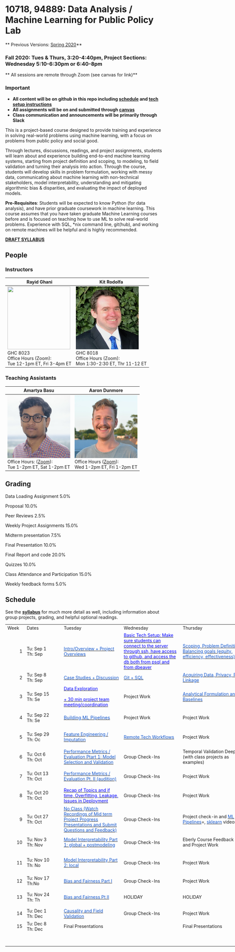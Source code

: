 # 10718, 94889: Data Analysis / Machine Learning for Public Policy Lab

** Previous Versions: [Spring 2020](https://github.com/dssg/mlforpublicpolicylab/tree/Spring2020)**
 
### Fall 2020: Tues & Thurs, 3:20-4:40pm, Project Sections: Wednesday 5:10-6:30pm or 6:40-8pm 
** All sessions are remote through Zoom (see canvas for link)**

### Important 
 - **All content will be on github in this repo including [schedule](README.md#schedule) and [tech setup instructions](techhelp/)**
 - **All assignments will be on and submitted through [canvas](https://canvas.cmu.edu/courses/18465)**
 - **Class communication and announcements will be primarily through Slack**

This is a project-based course designed to provide training and experience in solving real-world problems using machine learning, with a focus on problems from public policy and social good.

Through lectures, discussions, readings, and project assignments, students will learn about and experience building end-to-end machine learning systems, starting from project definition and scoping,  to modeling, to field validation and turning their analysis into action. Through the course, students will develop skills in problem formulation, working with messy data, communicating about machine learning with non-technical stakeholders, model interpretability, understanding and mitigating algorithmic bias & disparities, and evaluating the impact of deployed models.

**Pre-Requisites**: Students will be expected to know Python (for data analysis), and have prior graduate coursework in machine learning. This course assumes that you have taken graduate Machine Learning courses before and is focused on teaching how to use ML to solve real-world problems. Experience with SQL, *nix command line, git(hub), and working on remote machines will be helpful and is highly recommended.

**[DRAFT SYLLABUS](/syllabus.pdf)**

## People

### Instructors

| Rayid Ghani | Kit Rodolfa |
| --- | --- |
| <img src='http://www.datasciencepublicpolicy.org/wp-content/uploads/2018/05/RayidGhani-012-400x400.jpg' width='200' height='200' /> <br /> GHC 8023 <br /> Office Hours (Zoom): <br />  Tue 12-1pm ET, Fri 3-4pm ET | <img src='/kit_rodolfa.png' /> <br /> GHC 8018 <br /> Office Hours (Zoom): <br /> Mon 1:30-2:30 ET, Thr 11-12 ET |

### Teaching Assistants
| Amartya Basu | Aaron Dunmore |
| --- | --- | 
| <img src='/amartyab.jpg' width='200' height='200' /> <br /> Office Hours: ([Zoom](https://cmu.zoom.us/my/hannibal.lecter)): <br /> Tue 1-2pm ET, Sat 1-2pm ET | <img src='/adunmore.jpeg' width='200' height='200' /> <br /> Office Hours ([Zoom](https://cmu.zoom.us/j/8511355129)): <br /> Wed 1-2pm ET, Fri 1-2pm ET |

## Grading 

Data Loading Assignment	5.0%

Proposal	10.0%

Peer Reviews 	2.5%

Weekly Project Assignments	15.0%

Midterm presentation	7.5%

Final Presentation	10.0%

Final Report and code	20.0%

Quizzes	10.0%

Class Attendance and Participation	15.0%

Weekly feedback forms	5.0%

## Schedule

See the **[syllabus](/syllabus.pdf)** for much more detail as well, including information about group projects, grading, and helpful optional readings.

<html xmlns:o="urn:schemas-microsoft-com:office:office"
xmlns:x="urn:schemas-microsoft-com:office:excel"
xmlns="http://www.w3.org/TR/REC-html40">

<head>
<meta http-equiv=Content-Type content="text/html; charset=utf-8">
<meta name=ProgId content=Excel.Sheet>
<meta name=Generator content="Microsoft Excel 15">
<link rel=File-List href="a.fld/filelist.xml">
<!--table
	{mso-displayed-decimal-separator:"\.";
	mso-displayed-thousand-separator:"\,";}
@page
	{margin:.75in .7in .75in .7in;
	mso-header-margin:.3in;
	mso-footer-margin:.3in;}
.font0
	{color:black;
	font-size:10.0pt;
	font-weight:400;
	font-style:normal;
	text-decoration:none;
	font-family:Arial;
	mso-generic-font-family:auto;
	mso-font-charset:0;}
.font5
	{color:#1155CC;
	font-size:10.0pt;
	font-weight:400;
	font-style:normal;
	text-decoration:underline;
	text-underline-style:single;
	font-family:Arial;
	mso-generic-font-family:auto;
	mso-font-charset:0;}
tr
	{mso-height-source:auto;}
col
	{mso-width-source:auto;}
br
	{mso-data-placement:same-cell;}
.style0
	{mso-number-format:General;
	text-align:general;
	vertical-align:bottom;
	white-space:nowrap;
	mso-rotate:0;
	mso-background-source:auto;
	mso-pattern:auto;
	color:black;
	font-size:10.0pt;
	font-weight:400;
	font-style:normal;
	text-decoration:none;
	font-family:Arial;
	mso-generic-font-family:auto;
	mso-font-charset:0;
	border:none;
	mso-protection:locked visible;
	mso-style-name:Normal;
	mso-style-id:0;}
td
	{mso-style-parent:style0;
	padding-top:1px;
	padding-right:1px;
	padding-left:1px;
	mso-ignore:padding;
	color:black;
	font-size:10.0pt;
	font-weight:400;
	font-style:normal;
	text-decoration:none;
	font-family:Arial;
	mso-generic-font-family:auto;
	mso-font-charset:0;
	mso-number-format:General;
	text-align:general;
	vertical-align:bottom;
	border:none;
	mso-background-source:auto;
	mso-pattern:auto;
	mso-protection:locked visible;
	white-space:nowrap;
	mso-rotate:0;}
.xl65
	{mso-style-parent:style0;
	color:black;
	font-weight:700;
	vertical-align:middle;
	border:.5pt solid black;}
.xl66
	{mso-style-parent:style0;
	color:black;
	font-weight:700;
	vertical-align:middle;
	border:.5pt solid black;
	white-space:normal;}
.xl67
	{mso-style-parent:style0;
	color:black;
	vertical-align:middle;
	border:.5pt solid black;}
.xl68
	{mso-style-parent:style0;
	color:#1155CC;
	text-decoration:underline;
	text-underline-style:single;
	vertical-align:middle;
	border:.5pt solid black;
	background:#93C47D;
	mso-pattern:#93C47D none;
	white-space:normal;}
.xl69
	{mso-style-parent:style0;
	color:blue;
	text-decoration:underline;
	text-underline-style:single;
	vertical-align:middle;
	border:.5pt solid black;
	background:#F1C232;
	mso-pattern:#F1C232 none;
	white-space:normal;}
.xl70
	{mso-style-parent:style0;
	color:#1155CC;
	text-decoration:underline;
	text-underline-style:single;
	vertical-align:middle;
	border:.5pt solid black;
	background:#EA9999;
	mso-pattern:#EA9999 none;
	white-space:normal;}
.xl71
	{mso-style-parent:style0;
	color:blue;
	text-decoration:underline;
	text-underline-style:single;
	vertical-align:middle;
	border:.5pt solid black;
	background:#A4C2F4;
	mso-pattern:#A4C2F4 none;
	white-space:normal;}
.xl72
	{mso-style-parent:style0;
	color:black;
	vertical-align:middle;
	border:.5pt solid black;
	white-space:normal;}
.xl73
	{mso-style-parent:style0;
	color:#1155CC;
	text-decoration:underline;
	text-underline-style:single;
	vertical-align:middle;
	border:.5pt solid black;
	background:#F1C232;
	mso-pattern:#F1C232 none;
	white-space:normal;}
.xl74
	{mso-style-parent:style0;
	color:#1155CC;
	text-decoration:underline;
	text-underline-style:single;
	text-align:left;
	vertical-align:middle;
	border:.5pt solid black;
	background:#EA9999;
	mso-pattern:#EA9999 none;
	white-space:normal;}
.xl75
	{mso-style-parent:style0;
	color:blue;
	text-decoration:underline;
	text-underline-style:single;
	vertical-align:middle;
	border:.5pt solid black;
	background:#93C47D;
	mso-pattern:#93C47D none;
	white-space:normal;}
.xl76
	{mso-style-parent:style0;
	color:black;
	vertical-align:middle;
	border:.5pt solid black;
	background:#8E7CC3;
	mso-pattern:#8E7CC3 none;
	white-space:normal;}
.xl77
	{mso-style-parent:style0;
	color:#1155CC;
	text-decoration:underline;
	text-underline-style:single;
	vertical-align:middle;
	border:.5pt solid black;
	background:#A4C2F4;
	mso-pattern:#A4C2F4 none;
	white-space:normal;}
.xl78
	{mso-style-parent:style0;
	color:#1155CC;
	font-size:11.0pt;
	text-decoration:underline;
	text-underline-style:single;
	vertical-align:middle;
	border:.5pt solid black;
	background:#EA9999;
	mso-pattern:#EA9999 none;
	white-space:normal;}
.xl79
	{mso-style-parent:style0;
	color:black;
	vertical-align:middle;
	border:.5pt solid black;
	background:#E69138;
	mso-pattern:#E69138 none;
	white-space:normal;}
.xl80
	{mso-style-parent:style0;
	color:black;
	vertical-align:middle;
	border:.5pt solid black;
	background:#93C47D;
	mso-pattern:#93C47D none;
	white-space:normal;}
.xl81
	{mso-style-parent:style0;
	color:black;
	vertical-align:middle;
	border:.5pt solid black;
	background:#A4C2F4;
	mso-pattern:#A4C2F4 none;
	white-space:normal;}
.xl82
	{mso-style-parent:style0;
	color:black;
	vertical-align:middle;
	border:.5pt solid black;
	background:#CCCCCC;
	mso-pattern:#CCCCCC none;
	white-space:normal;}
.xl83
	{mso-style-parent:style0;
	color:black;
	vertical-align:middle;
	border:.5pt solid black;
	background:#A4C2F4;
	mso-pattern:#A4C2F4 none;}
-->
</head>

<body link="#1155CC" vlink="#1155CC">
<!--[if !excel]>&nbsp;&nbsp;<![endif]-->
<!--The following information was generated by Microsoft Excel's Publish as Web
Page wizard.-->
<!--If the same item is republished from Excel, all information between the DIV
tags will be replaced.-->
<!----------------------------->
<!--START OF OUTPUT FROM EXCEL PUBLISH AS WEB PAGE WIZARD -->
<!----------------------------->

<div id="a_4175" align=center x:publishsource="Excel">

<table border=0 cellpadding=0 cellspacing=0 width=1226 style='border-collapse:
 collapse;table-layout:fixed;width:920pt'>
 <col width=49 style='mso-width-source:userset;mso-width-alt:1578;width:37pt'>
 <col width=116 style='mso-width-source:userset;mso-width-alt:3712;width:87pt'>
 <col width=184 style='mso-width-source:userset;mso-width-alt:5888;width:138pt'>
 <col width=192 style='mso-width-source:userset;mso-width-alt:6144;width:144pt'>
 <col width=241 style='mso-width-source:userset;mso-width-alt:7722;width:181pt'>
 <col width=196 style='mso-width-source:userset;mso-width-alt:6272;width:147pt'>
 <col width=248 style='mso-width-source:userset;mso-width-alt:7936;width:186pt'>
 <tr height=19 style='height:14.0pt'>
  <td height=19 class=xl65 width=49 style='height:14.0pt;width:37pt'>Week</td>
  <td class=xl65 width=116 style='border-left:none;width:87pt'>Dates</td>
  <td class=xl66 width=184 style='border-left:none;width:138pt'>Tuesday</td>
  <td class=xl66 width=192 style='border-left:none;width:144pt'>Wednesday</td>
  <td class=xl66 width=241 style='border-left:none;width:181pt'>Thursday</td>
  <td class=xl66 width=196 style='border-left:none;width:147pt'>Assignments</td>
  <td class=xl66 width=248 style='border-left:none;width:186pt'>Project Focus</td>
 </tr>
 <tr height=112 style='height:84.0pt'>
  <td height=112 class=xl67 align=right style='height:84.0pt;border-top:none'>1</td>
  <td class=xl67 style='border-top:none;border-left:none'>Tu: Sep 1<br>
    Th: Sep<span style='display:none'> 3</span></td>
  <td class=xl68 width=184 style='border-top:none;border-left:none;width:138pt'><a
  href="https://github.com/dssg/mlforpublicpolicylab/tree/master/01%20-%20Intro%20and%20Scoping#introduction-to-the-goals-of-the-class"><span
  style='color:#1155CC'>Intro/Overview + Project Overviews</span></a></td>
  <td class=xl69 width=192 style='border-top:none;border-left:none;width:144pt'><a
  href="https://github.com/dssg/mlforpublicpolicylab/tree/master/01%20-%20Intro%20and%20Scoping#tech-session"><span
  style='color:blue'><font class="font5">Basic Tech Setup</font><font
  class="font0">: Make sure students can connect to the server through ssh,
  have access to github, and access the db both from psql and from dbeaver</font></span></a></td>
  <td class=xl70 width=241 style='border-top:none;border-left:none;width:181pt'><a
  href="https://github.com/dssg/mlforpublicpolicylab/tree/master/01%20-%20Intro%20and%20Scoping#ml-project-scoping"><span
  style='color:#1155CC'>Scoping, Problem Definition, Balancing goals (equity,
  efficiency, effectiveness)</span></a></td>
  <td class=xl71 width=196 style='border-top:none;border-left:none;width:147pt'><a
  href="https://canvas.cmu.edu/courses/18465/assignments/286145"><span
  style='color:blue'>1. Survey (Monday)<br>
    2. Project preferences + <font class="font5">signature</font><font
  class="font0"> (Wednesday)</font></span></a></td>
  <td class=xl72 width=248 style='border-top:none;border-left:none;width:186pt'>Get
  familiar with the class, goals, and understand project choices</td>
 </tr>
 <tr height=37 style='height:28.0pt'>
  <td height=37 class=xl67 align=right style='height:28.0pt;border-top:none'>2</td>
  <td class=xl67 style='border-top:none;border-left:none'>Tu: Sep 8<br>
    Th: Sep<span style='display:none'> 10</span></td>
  <td class=xl68 width=184 style='border-top:none;border-left:none;width:138pt'><a
  href="https://github.com/dssg/mlforpublicpolicylab/tree/master/02%20-%20Case%20Studies%20and%20Acquiring%20Data#tuesday-case-studies"><span
  style='color:#1155CC'>Case Studies + Discussion</span></a></td>
  <td class=xl73 width=192 style='border-top:none;border-left:none;width:144pt'><a
  href="https://github.com/dssg/mlforpublicpolicylab/tree/master/02%20-%20Case%20Studies%20and%20Acquiring%20Data#wednesday-sql--github"><span
  style='color:#1155CC'>Git + SQL</span></a></td>
  <td class=xl74 width=241 style='border-top:none;border-left:none;width:181pt'><a
  href="https://github.com/dssg/mlforpublicpolicylab/tree/master/02%20-%20Case%20Studies%20and%20Acquiring%20Data#thursday-data-acquisition-and-integration"><span
  style='color:#1155CC'>Acquiring Data, Privacy, Record Linkage</span></a></td>
  <td class=xl72 width=196 style='border-top:none;border-left:none;width:147pt'>&nbsp;</td>
  <td class=xl72 width=248 style='border-top:none;border-left:none;width:186pt'>Understand
  Project, Data Audit and Exploration</td>
 </tr>
 <tr height=72 style='mso-height-source:userset;height:54.75pt'>
  <td height=72 class=xl67 align=right style='height:54.75pt;border-top:none'>3</td>
  <td class=xl67 style='border-top:none;border-left:none'>Tu: Sep 15<br>
    Th: Se<span style='display:none'>p 17</span></td>
  <td class=xl75 width=184 style='border-top:none;border-left:none;width:138pt'><a
  href="https://github.com/dssg/mlforpublicpolicylab/tree/master/03%20-%20Data%20Exploration%2C%20Analytical%20Formulation%2C%20and%20Baselines#tuesday-data-exploration"><span
  style='color:blue'><font class="font5">Data Exploration</font><font
  class="font0"><br>
    <br>
    + 30 min project team meeting/coordination</font></span></a></td>
  <td class=xl76 width=192 style='border-top:none;border-left:none;width:144pt'>Project
  Work</td>
  <td class=xl70 width=241 style='border-top:none;border-left:none;width:181pt'><a
  href="https://github.com/dssg/mlforpublicpolicylab/tree/master/03%20-%20Data%20Exploration%2C%20Analytical%20Formulation%2C%20and%20Baselines#thursday-analytical-formulation-and-baseline"><span
  style='color:#1155CC'>Analytical Formulation and Baselines</span></a></td>
  <td class=xl77 width=196 style='border-top:none;border-left:none;width:147pt'><a
  href="https://canvas.cmu.edu/courses/18465/assignments/268647"><span
  style='color:#1155CC'>ACS Data ETL (Friday)</span></a></td>
  <td class=xl72 width=248 style='border-top:none;border-left:none;width:186pt'>Data
  Stories and Finalize Project Scope<span style='mso-spacerun:yes'> </span></td>
 </tr>
 <tr height=37 style='height:28.0pt'>
  <td height=37 class=xl67 align=right style='height:28.0pt;border-top:none'>4</td>
  <td class=xl67 style='border-top:none;border-left:none'>Tu: Sep 22<br>
    Th: Se<span style='display:none'>p 24</span></td>
  <td class=xl78 width=184 style='border-top:none;border-left:none;width:138pt'><a
  href="https://github.com/dssg/mlforpublicpolicylab/tree/master/04%20-%20Machine%20Learning%20Pipelines#tuesday-machine-learning-pipelines"><span
  style='color:#1155CC;font-size:11.0pt'>Building ML Pipelines</span></a></td>
  <td class=xl76 width=192 style='border-top:none;border-left:none;width:144pt'>Project
  Work</td>
  <td class=xl76 width=241 style='border-top:none;border-left:none;width:181pt'>Project
  Work</td>
  <td class=xl71 width=196 style='border-top:none;border-left:none;width:147pt'><a
  href="https://canvas.cmu.edu/courses/18465/assignments/268653"><span
  style='color:blue'><font class="font5">Project Proposal </font><font
  class="font0">(Friday)</font></span></a></td>
  <td class=xl72 width=248 style='border-top:none;border-left:none;width:186pt'>Initial
  ML Pipeline Setup<br>
    Analytical Formulation and Baselines</td>
 </tr>
 <tr height=60 style='mso-height-source:userset;height:45.75pt'>
  <td height=60 class=xl67 align=right style='height:45.75pt;border-top:none'>5</td>
  <td class=xl67 style='border-top:none;border-left:none'>Tu: Sep 29<br>
    Th: Oc<span style='display:none'>t 1</span></td>
  <td class=xl70 width=184 style='border-top:none;border-left:none;width:138pt'><a
  href="https://github.com/dssg/mlforpublicpolicylab/tree/master/05%20-%20Features#tuesday-feature-engineering-and-imputation"><span
  style='color:#1155CC'>Feature Engineering / Imputation</span></a></td>
  <td class=xl73 width=192 style='border-top:none;border-left:none;width:144pt'><a
  href="https://github.com/dssg/mlforpublicpolicylab/tree/master/05%20-%20Features#wednesday-remote-workflows-tech-session"><span
  style='color:#1155CC'>Remote Tech Workflows</span></a></td>
  <td class=xl76 width=241 style='border-top:none;border-left:none;width:181pt'>Project
  Work</td>
  <td class=xl71 width=196 style='border-top:none;border-left:none;width:147pt'><a
  href="https://canvas.cmu.edu/courses/18465/assignments/268654"><span
  style='color:blue'><font class="font5">Proposal Reviews </font><font
  class="font0">(Monday)</font></span></a></td>
  <td class=xl72 width=248 style='border-top:none;border-left:none;width:186pt'>Iteration
  1 - Build End to End Code Pipeline<br>
    (Focus on end-to-end shell)</td>
 </tr>
 <tr height=56 style='height:42.0pt'>
  <td height=56 class=xl67 align=right style='height:42.0pt;border-top:none'>6</td>
  <td class=xl67 style='border-top:none;border-left:none'>Tu: Oct 6<br>
    Th: Oct <span style='display:none'>8</span></td>
  <td class=xl70 width=184 style='border-top:none;border-left:none;width:138pt'><a
  href="https://github.com/dssg/mlforpublicpolicylab/tree/master/06%20-%20Performance%20and%20Evaluation%20Pt%201#tuesday-performance-metrics-and-evaluation-pt-i"><span
  style='color:#1155CC'>Performance Metrics / Evaluation Ptart 1: Model
  Selection and Validation</span></a></td>
  <td class=xl79 width=192 style='border-top:none;border-left:none;width:144pt'>Group
  Check-Ins</td>
  <td class=xl80 width=241 style='border-top:none;border-left:none;width:181pt'>Temporal
  Validation Deep Dive (with class projects as examples)</td>
  <td class=xl81 width=196 style='border-top:none;border-left:none;width:147pt'>Skeleton
  ML Pipeline Code (Friday)</td>
  <td class=xl72 width=248 style='border-top:none;border-left:none;width:186pt'>&nbsp;</td>
 </tr>
 <tr height=56 style='height:42.0pt'>
  <td height=56 class=xl67 align=right style='height:42.0pt;border-top:none'>7</td>
  <td class=xl67 style='border-top:none;border-left:none'>Tu: Oct 13<br>
    Th: Oct<span style='display:none'> 15</span></td>
  <td class=xl70 width=184 style='border-top:none;border-left:none;width:138pt'><a
  href="https://github.com/dssg/mlforpublicpolicylab/tree/master/07%20-%20Performance%20and%20Evaluation%20Pt%202#tuesday-performance-metrics-and-evaluation-pt-ii"><span
  style='color:#1155CC'>Performance Metrics / Evaluation Pt. II (audition)</span></a></td>
  <td class=xl79 width=192 style='border-top:none;border-left:none;width:144pt'>Group
  Check-Ins</td>
  <td class=xl76 width=241 style='border-top:none;border-left:none;width:181pt'>
    Project Work</td>
  <td class=xl67 style='border-top:none;border-left:none'>&nbsp;</td>
  <td class=xl72 width=248 style='border-top:none;border-left:none;width:186pt'>Iteration
  2 - End to End Code Pipeline<br>
    (Focus on feature development)</td>
 </tr>
 <tr height=56 style='height:42.0pt'>
  <td height=56 class=xl67 align=right style='height:42.0pt;border-top:none'>8</td>
  <td class=xl67 style='border-top:none;border-left:none'>Tu: Oct 20<br>
    Th: Oct<span style='display:none'> 22</span></td>
  <td class=xl75 width=184 style='border-top:none;border-left:none;width:138pt'><a
  href="https://github.com/dssg/mlforpublicpolicylab/tree/master/08%20-%20Recap%20and%20Check-In#tuesday-recap-and-check-in"><span
  style='color:blue'><font class="font5">Recap of Topics </font><font
  class="font0">and if time, Overfitting, Leakage, Issues in Deployment</font></span></a></td>
  <td class=xl79 width=192 style='border-top:none;border-left:none;width:144pt'>Group
  Check-Ins</td>
  <td class=xl76 width=241 style='border-top:none;border-left:none;width:181pt'>Project
  Work</td>
  <td class=xl81 width=196 style='border-top:none;border-left:none;width:147pt'>Modeling
  Plan and Feature List (Monday)</td>
  <td class=xl72 width=248 style='border-top:none;border-left:none;width:186pt'>&nbsp;</td>
 </tr>
 <tr height=56 style='height:42.0pt'>
  <td height=56 class=xl67 align=right style='height:42.0pt;border-top:none'>9</td>
  <td class=xl67 style='border-top:none;border-left:none'>Tu: Oct 27<br>
    Th: Oct<span style='display:none'> 29</span></td>
  <td class=xl68 width=184 style='border-top:none;border-left:none;width:138pt'><a
  href="https://github.com/dssg/mlforpublicpolicylab/tree/master/09%20-%20Project%20Update%20Presentations#project-update-presentations"><span
  style='color:#1155CC'>No Class (Watch Recordings of Mid term Project Progress Presentations and Submit Questions and Feedback)</span></a></td>
  <td class=xl79 width=192 style='border-top:none;border-left:none;width:144pt'>Group
  Check-Ins</td>
	
<td class=xl68 width=241 style='border-top:none;border-left:none;width:181pt'>Project check-in and
<a href="https://github.com/dssg/mlforpublicpolicylab/tree/master/04%20-%20Machine%20Learning%20Pipelines#advanced-version"><span
  style='color:#1155CC'>ML Pipelines</span></a>=, <a
  href="https://github.com/dssg/mlforpublicpolicylab/blob/master/techhelp/sklearn.md"><span
  style='color:#1155CC'>sklearn</span></a> videos</td>
  
  <td class=xl81 width=196 style='border-top:none;border-left:none;width:147pt'>V0
  Results, Train Test Splits, Model Selection Metric(s) (Monday)</td>
  <td class=xl72 width=248 style='border-top:none;border-left:none;width:186pt'>Iteration
  3 - End to End Code Pipeline<br>
    (Focus on models and evaluation)</td>
 </tr>
 <tr height=37 style='height:28.0pt'>
  <td height=37 class=xl67 align=right style='height:28.0pt;border-top:none'>10</td>
  <td class=xl67 style='border-top:none;border-left:none'>Tu: Nov 3<br>
    Th: Nov<span style='display:none'> 5</span></td>
  <td class=xl70 width=184 style='border-top:none;border-left:none;width:138pt'><a
  href="https://github.com/dssg/mlforpublicpolicylab/tree/master/10%20-%20Model%20Interpretability%20Pt%201#tuesday-model-interpretability-part-i"><span
  style='color:#1155CC'>Model Interpretability Part 1: global + postmodeling</span></a></td>
  <td class=xl79 width=192 style='border-top:none;border-left:none;width:144pt'>Group
  Check-Ins</td>
  <td class=xl76 width=241 style='border-top:none;border-left:none;width:181pt'>Eberly Course Feedback Session and Project
  Work</td>
  <td class=xl81 width=196 style='border-top:none;border-left:none;width:147pt'>Fixed
  V0 Results, Models and Hyperparameters (Monday)</td>
  <td class=xl72 width=248 style='border-top:none;border-left:none;width:186pt'>&nbsp;</td>
 </tr>
 <tr height=56 style='height:42.0pt'>
  <td height=56 class=xl67 align=right style='height:42.0pt;border-top:none'>11</td>
  <td class=xl67 style='border-top:none;border-left:none'>Tu: Nov 10<br>
    Th: No<span style='display:none'>v 12</span></td>
  <td class=xl70 width=184 style='border-top:none;border-left:none;width:138pt'><a
  href="https://github.com/dssg/mlforpublicpolicylab/tree/master/11%20-%20Model%20Interpretability%20Pt%202#tuesday-model-interpretability-part-ii"><span
  style='color:#1155CC'>Model Interpretability Part 2: local</span></a></td>
  <td class=xl79 width=192 style='border-top:none;border-left:none;width:144pt'>Group
  Check-Ins</td>
  <td class=xl76 width=241 style='border-top:none;border-left:none;width:181pt'>Project
  Work</td>
  <td class=xl81 width=196 style='border-top:none;border-left:none;width:147pt'>Weekly
  Update Assignment (Monday)</td>
  <td class=xl72 width=248 style='border-top:none;border-left:none;width:186pt'>Iteration
  4 - End to End Code Pipeline<br>
    (Focus on interpreting the models)</td>
 </tr>
 <tr height=37 style='height:28.0pt'>
  <td height=37 class=xl67 align=right style='height:28.0pt;border-top:none'>12</td>
  <td class=xl67 style='border-top:none;border-left:none'>Tu: Nov 17<br>
    Th:No<span style='display:none'>v 19</span></td>
  <td class=xl70 width=184 style='border-top:none;border-left:none;width:138pt'><a
  href="https://github.com/dssg/mlforpublicpolicylab/tree/master/12%20-%20Algorithmic%20Bias%20and%20Fairness%20Pt%201#tuesday-algorithmic-bias-and-fairness-part-i"><span
  style='color:#1155CC'>Bias and Fairness Part I</span></a></td>
  <td class=xl79 width=192 style='border-top:none;border-left:none;width:144pt'>Group
  Check-Ins</td>
  <td class=xl76 width=241 style='border-top:none;border-left:none;width:181pt'>Project
  Work</td>
  <td class=xl81 width=196 style='border-top:none;border-left:none;width:147pt'>Weekly
  Update Assignment (Monday)</td>
  <td class=xl72 width=248 style='border-top:none;border-left:none;width:186pt'>&nbsp;</td>
 </tr>
 <tr height=56 style='height:42.0pt'>
  <td height=56 class=xl67 align=right style='height:42.0pt;border-top:none'>13</td>
  <td class=xl67 style='border-top:none;border-left:none'>Tu: Nov 24<br>
    Th: Th<span style='display:none'>anksgiving</span></td>
  <td class=xl70 width=184 style='border-top:none;border-left:none;width:138pt'><a
  href="https://github.com/dssg/mlforpublicpolicylab/tree/master/13%20-%20Algorithmic%20Bias%20and%20Fairness%20Pt%202#tuesday-algorithmic-bias-and-fairness-part-ii"><span
  style='color:#1155CC'>Bias and Fairness Pt II</span></a></td>
  <td class=xl82 width=192 style='border-top:none;border-left:none;width:144pt'>HOLIDAY</td>
  <td class=xl82 width=241 style='border-top:none;border-left:none;width:181pt'>HOLIDAY</td>
  <td class=xl81 width=196 style='border-top:none;border-left:none;width:147pt'>Weekly
  Update Assignment (Monday)</td>
  <td class=xl72 width=248 style='border-top:none;border-left:none;width:186pt'>Final
  model choice and understanding its performance and impact on disparities</td>
 </tr>
 <tr height=37 style='height:28.0pt'>
  <td height=37 class=xl67 align=right style='height:28.0pt;border-top:none'>14</td>
  <td class=xl67 style='border-top:none;border-left:none'>Tu: Dec 1<br>
    Th: Dec<span style='display:none'> 3</span></td>
  <td class=xl70 width=184 style='border-top:none;border-left:none;width:138pt'><a
  href="https://github.com/dssg/mlforpublicpolicylab/tree/master/14%20-%20Causality%20and%20Field%20Validation#tuesday-causality-and-field-validation"><span
  style='color:#1155CC'>Causality and Field Validation</span></a></td>
  <td class=xl79 width=192 style='border-top:none;border-left:none;width:144pt'>Group
  Check-Ins</td>
  <td class=xl76 width=241 style='border-top:none;border-left:none;width:181pt'>Project
  Work</td>
  <td class=xl81 width=196 style='border-top:none;border-left:none;width:147pt'>Weekly
  Update Assignment (Monday)</td>
  <td class=xl72 width=248 style='border-top:none;border-left:none;width:186pt'>Project
  Report and Presentations<br>
    Field Trial Design</td>
 </tr>
 <tr height=19 style='height:14.0pt'>
  <td height=19 class=xl67 align=right style='height:14.0pt;border-top:none'>15</td>
  <td class=xl67 style='border-top:none;border-left:none'>Tu: Dec 8<br>
    Th: Dec<span style='display:none'> 10</span></td>
  <td class=xl80 width=184 style='border-top:none;border-left:none;width:138pt'>Final
  Presentations</td>
  <td class=xl72 width=192 style='border-top:none;border-left:none;width:144pt'>&nbsp;</td>
  <td class=xl80 width=241 style='border-top:none;border-left:none;width:181pt'>Final
  Presentations</td>
  <td class=xl83 style='border-top:none;border-left:none'>Presentations</td>
  <td class=xl72 width=248 style='border-top:none;border-left:none;width:186pt'>&nbsp;</td>
 </tr>
 <tr height=37 style='height:28.0pt'>
  <td height=37 class=xl67 style='height:28.0pt;border-top:none'>&nbsp;</td>
  <td class=xl67 style='border-top:none;border-left:none'>&nbsp;</td>
  <td class=xl67 style='border-top:none;border-left:none'>&nbsp;</td>
  <td class=xl72 width=192 style='border-top:none;border-left:none;width:144pt'>&nbsp;</td>
  <td class=xl72 width=241 style='border-top:none;border-left:none;width:181pt'>&nbsp;</td>
  <td class=xl83 style='border-top:none;border-left:none'>Final Report Due</td>
  <td class=xl72 width=248 style='border-top:none;border-left:none;width:186pt'>Final
  Report, Code, Repo, Documentation</td>
 </tr>
 <![if supportMisalignedColumns]>
 <tr height=0 style='display:none'>
  <td width=49 style='width:37pt'></td>
  <td width=116 style='width:87pt'></td>
  <td width=184 style='width:138pt'></td>
  <td width=192 style='width:144pt'></td>
  <td width=241 style='width:181pt'></td>
  <td width=196 style='width:147pt'></td>
  <td width=248 style='width:186pt'></td>
 </tr>
 <![endif]>
</table>

</div>


<!----------------------------->
<!--END OF OUTPUT FROM EXCEL PUBLISH AS WEB PAGE WIZARD-->
<!----------------------------->
</body>

</html>



